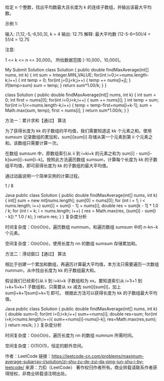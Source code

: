 给定 n 个整数，找出平均数最大且长度为 k 的连续子数组，并输出该最大平均数。

示例 1:

输入: [1,12,-5,-6,50,3], k = 4
输出: 12.75
解释: 最大平均数 (12-5-6+50)/4 = 51/4 = 12.75
 

注意:

1 <= k <= n <= 30,000。
所给数据范围 [-10,000，10,000]。


My Submit Solution
class Solution {
    public double findMaxAverage(int[] nums, int k) {
        int sum = Integer.MIN_VALUE;
        for(int i=0;i<=nums.length-k;i++) {
            int temp = 0;
            for(int j=0;j<k;j++) {
                temp += nums[i+j];
            }
            if(temp>sum) sum = temp;
        }
        return sum*1.00/k;
    }
}


class Solution {
    public double findMaxAverage(int[] nums, int k) {
        int sum = 0;
        int first = nums[0];
        for(int i=0;i<k;i++) {
            sum += nums[i];
        }
        int temp = sum;
        for(int i=1;i<=nums.length-k;i++) {
            temp = temp-first+nums[i+k-1];
            sum = Math.max(sum, temp);
            first = nums[i];
        }
        return sum*1.00/k;
    }
}


方法一：累计求和【通过】
算法

为了获得长度为 kk 的子数组的平均值，我们需要知道这 kk 个元素之和。使用 sumsum 记录数组的累加和，sum[i]sum[i] 存储从第一个元素到第 ii 个元素之和。该数组只需要计算一次。

在数组 sumsum 中，原数组索引从 ii 到 i+ki+k 的元素之和为 sum[i] - sum[i-k]sum[i]−sum[i−k]。按照此方法遍历数组 sumsum，计算每个长度为 kk 的子数组平均值，即可获得长度为 kk 的子数组的最大平均值。

通过动画说明一个简单实例的计算过程。


1 / 8

Java
public class Solution {
	public double findMaxAverage(int[] nums, int k) {
		int[] sum = new int[nums.length];
		sum[0] = nums[0];
		for (int i = 1; i < nums.length; i++)
		sum[i] = sum[i - 1] + nums[i];
		double res = sum[k - 1] * 1.0 / k;
		for (int i = k; i < nums.length; i++) {
			res = Math.max(res, (sum[i] - sum[i - k]) * 1.0 / k);
		}
		return res;
	}
}
复杂度分析

时间复杂度：O(n)O(n)，遍历数组 numnum，和遍历数组 sumsum 中的 n-kn−k 个元素。

空间复杂度：O(n)O(n)，使用长度为 nn 的数组 sumsum 存储累加和。

方法二：滑动窗口【通过】
算法

相比于创建一个累加和数组，再遍历计算最大平均值，本方法只需要遍历一次数组 numnum，从中找出长度为 kk 的子数组最大和。

假设我们已经索引从 ii 到 i+ki+k 子数组和为 xx。要知道索引从 i+1i+1 到 i+k+1i+k+1 子数组和，只需要从 xx 减去 sum[i]sum[i]，加上 sum[i+k+1]sum[i+k+1] 即可。 根据此方法可以获得长度为 kk 的子数组最大平均值。

Java
public class Solution {
    public double findMaxAverage(int[] nums, int k) {
        double sum=0;
        for(int i=0;i<k;i++)
            sum+=nums[i];
        double res=sum;
        for(int i=k;i<nums.length;i++){
            sum+=nums[i]-nums[i-k];
                res=Math.max(res,sum);
        }
        return res/k;
    }
}
复杂度分析

时间复杂度：O(n)O(n)，遍历长度为 nn 的数组 numnum 所需时间。

空间复杂度：O(1)O(1)，恒定的额外空间。

作者：LeetCode
链接：https://leetcode-cn.com/problems/maximum-average-subarray-i/solution/zi-shu-zu-de-zui-da-ping-jun-shu-i-by-leetcode/
来源：力扣（LeetCode）
著作权归作者所有。商业转载请联系作者获得授权，非商业转载请注明出处。